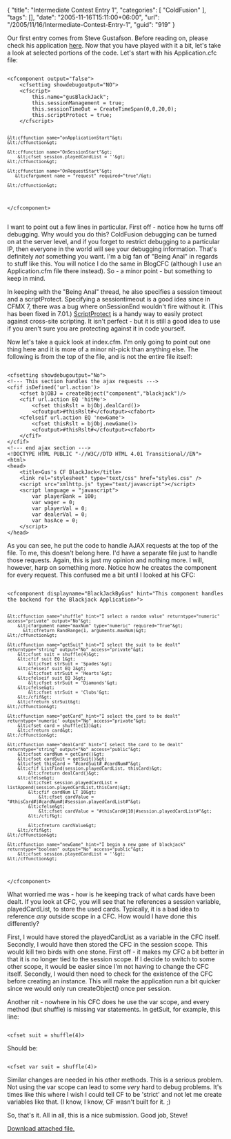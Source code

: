 {
	"title": "Intermediate Contest Entry 1",
	"categories": [
		"ColdFusion"
	],
	"tags": [],
	"date": "2005-11-16T15:11:00+06:00",
	"url": "/2005/11/16/Intermediate-Contest-Entry-1",
	"guid": "919"
}

Our first entry comes from Steve Gustafson. Before reading on, please check his application <a href="http://ray.camdenfamily.com/demos/contest2/sgustafson/blackjack">here</a>. Now that you have played with it a bit, let's take a look at selected portions of the code. Let's start with his Application.cfc file:
<!--more-->
<code>
&lt;cfcomponent output="false"&gt;
    &lt;cfsetting showdebugoutput="NO"&gt;
    &lt;cfscript&gt;
        this.name="gusBlackJack";
        this.sessionManagement = true;
        this.sessionTimeOut = CreateTimeSpan(0,0,20,0);
        this.scriptProtect = true;
    &lt;/cfscript&gt;

    &lt;cffunction name="onApplicationStart"&gt;
    &lt;/cffunction&gt;

    &lt;cffunction name="OnSessionStart"&gt;
        &lt;cfset session.playedCardList = ''&gt;
    &lt;/cffunction&gt;

	&lt;cffunction name="OnRequestStart"&gt;
	   &lt;cfargument name = "request" required="true"/&gt;
       
	&lt;/cffunction&gt;
&lt;/cfcomponent&gt;      
</code>

I want to point out a few lines in particular. First off - notice how he turns off debugging. Why would you do this? ColdFusion debugging can be turned on at the server level, and if you forget to restrict debugging to a particular IP, then everyone in the world will see your debugging information. That's definitely <i>not</i> something you want. I'm a big fan of "Being Anal" in regards to stuff like this. You will notice I do the same in BlogCFC (although I use an Application.cfm file there instead). So - a minor point - but something to keep in mind.

In keeping with the "Being Anal" thread, he also specifies a session timeout and a scriptProtect. Specifying a sessiontimeout is a good idea since in CFMX 7, there was a bug where onSessionEnd wouldn't fire without it. (This has been fixed in 7.01.) <a href="http://livedocs.macromedia.com/coldfusion/7/htmldocs/wwhelp/wwhimpl/common/html/wwhelp.htm?context=ColdFusion_Documentation&file=part_dev.htm">ScriptProtect</a> is a handy way to easily protect against cross-site scripting. It isn't perfect - but it is still a good idea to use if you aren't sure you are protecting against it in code yourself. 

Now let's take a quick look at index.cfm. I'm only going to point out one thing here and it is more of a minor nit-pick than anything else. The following is from the top of the file, and is not the entire file itself:

<code>
&lt;cfsetting showdebugoutput="No"&gt;
&lt;!--- This section handles the ajax requests ---&gt;
&lt;cfif isDefined('url.action')&gt;
    &lt;cfset bjOBJ = createObject("component","blackjack")/&gt;
    &lt;cfif url.action EQ 'hitMe'&gt;
        &lt;cfset thisRslt = bjObj.dealCard()&gt;
        &lt;cfoutput&gt;#thisRslt#&lt;/cfoutput&gt;&lt;cfabort&gt;
    &lt;cfelseif url.action EQ 'newGame'&gt;
        &lt;cfset thisRslt = bjObj.newGame()&gt;
        &lt;cfoutput&gt;#thisRslt#&lt;/cfoutput&gt;&lt;cfabort&gt;
    &lt;/cfif&gt;    
&lt;/cfif&gt;
&lt;!--- end ajax section ---&gt;
&lt;!DOCTYPE HTML PUBLIC "-//W3C//DTD HTML 4.01 Transitional//EN"&gt;
&lt;html&gt;
&lt;head&gt;
	&lt;title&gt;Gus's CF BlackJack&lt;/title&gt;
    &lt;link rel="stylesheet" type="text/css" href="styles.css" /&gt;
    &lt;script src="xmlhttp.js" type="text/javascript"&gt;&lt;/script&gt;
    &lt;script language = "javascript"&gt;
        var playerBank = 100;
        var wager = 0;
        var playerVal = 0;
        var dealerVal = 0;
        var hasAce = 0;
    &lt;/script&gt;
&lt;/head&gt;
</code>

As you can see, he put the code to handle AJAX requests at the top of the file. To me, this doesn't belong here. I'd have a separate file just to handle those requests. Again, this is just my opinion and nothing more. I will, however, harp on something more. Notice how he creates the component for every request. This confused me a bit until I looked at his CFC:

<code>
&lt;cfcomponent displayname="BlackJackByGus" hint="This component handles the backend for the Blackjack Application&gt;"&gt;

    &lt;cffunction name="shuffle" hint="I select a random value" returntype="numeric" access="private" output="No"&gt;
        &lt;cfargument name="maxNum" type="numeric" required="True"&gt;
          &lt;cfreturn RandRange(1, arguments.maxNum)&gt;
    &lt;/cffunction&gt;

    &lt;cffunction name="getSuit" hint="I select the suit to be dealt" returntype="string" output="No" access="private"&gt;
        &lt;cfset suit = shuffle(4)&gt;
        &lt;cfif suit EQ 1&gt;
            &lt;cfset strSuit = 'Spades'&gt;
        &lt;cfelseif suit EQ 2&gt;
            &lt;cfset strSuit = 'Hearts'&gt;        
        &lt;cfelseif suit EQ 3&gt;
            &lt;cfset strSuit = 'Diamonds'&gt;        
        &lt;cfelse&gt;
            &lt;cfset strSuit = 'Clubs'&gt;        
        &lt;/cfif&gt;
        &lt;cfreturn strSuit&gt;
    &lt;/cffunction&gt;

    &lt;cffunction name="getCard" hint="I select the card to be dealt" returntype='numeric' output="No" access="private"&gt;
        &lt;cfset card = shuffle(13)&gt;
        &lt;cfreturn card&gt;
    &lt;/cffunction&gt;    

    &lt;cffunction name="dealCard" hint="I select the card to be dealt" returntype="string" output="No" access="public"&gt;
        &lt;cfset cardNum = getCard()&gt;
        &lt;cfset cardSuit = getSuit()&gt;
        &lt;cfset thisCard = "#cardSuit#_#cardNum#"&gt;
        &lt;cfif ListFind(session.playedCardList, thisCard)&gt;
            &lt;cfreturn dealCard()&gt;        
        &lt;cfelse&gt;
            &lt;cfset session.playedCardList = listAppend(session.playedCardList,thisCard)&gt;
            &lt;cfif cardNum LT 10&gt;
                &lt;cfset cardValue = "#thisCard#|#cardNum#|#session.playedCardList#"&gt;
            &lt;cfelse&gt;
                &lt;cfset cardValue = "#thisCard#|10|#session.playedCardList#"&gt;
            &lt;/cfif&gt;

            &lt;cfreturn cardValue&gt;
        &lt;/cfif&gt;
    &lt;/cffunction&gt;

    &lt;cffunction name="newGame" hint="I begin a new game of blackjack" returntype="boolean" output="No" access="public"&gt;
        &lt;cfset session.playedCardList = ''&gt;
    &lt;/cffunction&gt;
&lt;/cfcomponent&gt;
</code>

What worried me was - how is he keeping track of what cards have been dealt. If you look at CFC, you will see that he references a session variable, playedCardList, to store the used cards. Typically, it is a bad idea to reference <i>any</i> outside scope in a CFC. How would I have done this differently? 

First, I would have stored the playedCardList as a variable in the CFC itself. Secondly, I would have then stored the CFC in the session scope. This would kill two birds with one stone. First off - it makes my CFC a bit better in that it is no longer tied to the session scope. If I decide to switch to some other scope, it would be easier since I'm not having to change the CFC itself. Secondly, I would then need to check for the existence of the CFC before creating an instance. This will make the application run a bit quicker since we would only run createObject() once per session. 

Another nit - nowhere in his CFC does he use the var scope, and every method (but shuffle) is missing var statements. In getSuit, for example, this line:

<code>
&lt;cfset suit = shuffle(4)&gt;
</code>

Should be:

<code>
&lt;cfset var suit = shuffle(4)&gt;
</code>

Similar changes are needed in his other methods. This is a serious problem. Not using the var scope can lead to some <i>very</i> hard to debug problems. It's times like this where I wish I could tell CF to be 'strict' and not let me create variables like that. (I know, I know, CF wasn't built for it. ;) 

So, that's it. All in all, this is a nice submission. Good job, Steve!<p><a href='enclosures/D%3A%5Cwebsites%5Ccamdenfamily%5Csource%5Cmorpheus%5Cblog%5Cenclosures%2Fsgustafson%2Ezip'>Download attached file.</a></p>
